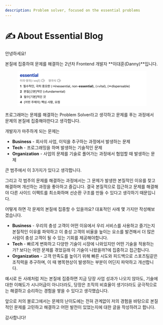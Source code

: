 ```yaml
---
description: Problem solver, focused on the essential problems
---
```


# ✍ About Essential Blog



안녕하세요!

본질에 집중하여 문제를 해결하는 2년차 Frontend 개발자 **이대훈(Danny)**입니다.

<figure><img src=".gitbook/assets/image (2) (1) (1).png" alt=""><figcaption></figcaption></figure>



프로그래머는 문제를 해결하는 Problem Solver라고 생각하고 문제를 푸는 과정에서 문제의 본질에 집중해야한다고 생각합니다.

개발자가 마주하게 되는 문제는

* **Business** - 회사의 사업, 이익을 추구하는 과정에서 발생하는 문제
* **Tech** - 프로그래밍을 하며 발생하는 기술적인 문제
* **Organization** - 사업의 문제를 기술로 풀어가는 과정에서 협업할 때 발생하는 문제

큰 범주에서 이 3가지가 있다고 생각합니다.



그리고 각 범주의 문제를 해결하는 과정에서는 그 문제가 발생한 본질적인 이유를 찾고 해결하며 개선하는 과정을 좋아하고 즐깁니다. 결국 본질적으로 접근하고 문제를 해결해야 다른 사이드 이팩트를 최소화하며 선순환 구조를 만들 수 있다고 생각하기 때문입니다.



어떻게 하면 각 문제의 본질에 집중할 수 있을까요? 대표적인 사례 몇 가지만 작성해보겠습니다.

* **Business** - 우리의 충성 고객이 어떤 이유에서 우리 서비스를 사용하고 즐기는지 본질적인 이유를 파악하고 이 충성 고객의 비율을 높이는 요소를 발견해서 더 많은 사람이 충성 고객이 될 수 있는 기회를 제공해야합니다.
* **Tech** - 빠르게 변화하고 다양한 기술이 시장에 나와있지만 어떤 기술을 적용하는가? 보다는 어떤 문제를 겪었길래 이 기술이 나왔을까?에 집중하고 접근합니다.
* **Organization** - 고객 만족도를 높이기 위해 빠른 시도와 피드백으로 스포츠팀같은 조직력을 추구하며, 이 때 병목현상이 발생하는 부분이 어딘지 파악하고 개선합니다.



예시로 든 사례처럼 저는 본질에 집중하면 지금 당장 사업 성과가 나오지 않아도, 기술에 대한 이해도가 시니어급이 아니더라도, 당장은 조직의 비효율이 생기더라도 궁극적으로는 해결하고 승리하는 경험을 쌓을 수 있다고 생각했습니다.



앞으로 저의 블로그에서는 문제의 난이도에는 전혀 관계없이 저의 경험을 바탕으로 본질적인 문제를 고민하고 해결하고 어떤 발전이 있었는지에 대한 글을 작성하려고 합니다.



감사합니다!
